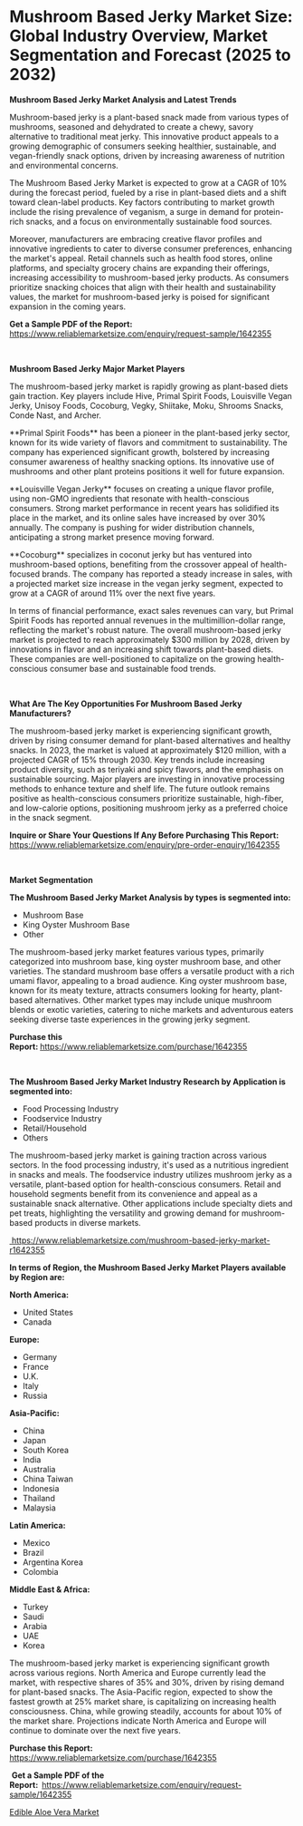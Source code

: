 <p><h1>Mushroom Based Jerky Market Size: Global Industry Overview, Market Segmentation and Forecast (2025 to 2032)</h1></p><p><strong>Mushroom Based Jerky Market Analysis and Latest Trends</strong></p>
<p><p>Mushroom-based jerky is a plant-based snack made from various types of mushrooms, seasoned and dehydrated to create a chewy, savory alternative to traditional meat jerky. This innovative product appeals to a growing demographic of consumers seeking healthier, sustainable, and vegan-friendly snack options, driven by increasing awareness of nutrition and environmental concerns.</p><p>The Mushroom Based Jerky Market is expected to grow at a CAGR of 10% during the forecast period, fueled by a rise in plant-based diets and a shift toward clean-label products. Key factors contributing to market growth include the rising prevalence of veganism, a surge in demand for protein-rich snacks, and a focus on environmentally sustainable food sources. </p><p>Moreover, manufacturers are embracing creative flavor profiles and innovative ingredients to cater to diverse consumer preferences, enhancing the market's appeal. Retail channels such as health food stores, online platforms, and specialty grocery chains are expanding their offerings, increasing accessibility to mushroom-based jerky products. As consumers prioritize snacking choices that align with their health and sustainability values, the market for mushroom-based jerky is poised for significant expansion in the coming years.</p></p>
<p><strong>Get a Sample PDF of the Report:&nbsp;</strong> <a href="https://www.reliablemarketsize.com/enquiry/request-sample/1642355?utm_campaign=2803&utm_medium=2&utm_source=Github&utm_content=ia&utm_term=07042025&utm_id=mushroom-based-jerky">https://www.reliablemarketsize.com/enquiry/request-sample/1642355</a></p>
<p>&nbsp;</p>
<p><strong>Mushroom Based Jerky Major Market Players</strong></p>
<p><p>The mushroom-based jerky market is rapidly growing as plant-based diets gain traction. Key players include Hive, Primal Spirit Foods, Louisville Vegan Jerky, Unisoy Foods, Cocoburg, Vegky, Shiitake, Moku, Shrooms Snacks, Conde Nast, and Archer.</p><p>**Primal Spirit Foods** has been a pioneer in the plant-based jerky sector, known for its wide variety of flavors and commitment to sustainability. The company has experienced significant growth, bolstered by increasing consumer awareness of healthy snacking options. Its innovative use of mushrooms and other plant proteins positions it well for future expansion.</p><p>**Louisville Vegan Jerky** focuses on creating a unique flavor profile, using non-GMO ingredients that resonate with health-conscious consumers. Strong market performance in recent years has solidified its place in the market, and its online sales have increased by over 30% annually. The company is pushing for wider distribution channels, anticipating a strong market presence moving forward.</p><p>**Cocoburg** specializes in coconut jerky but has ventured into mushroom-based options, benefiting from the crossover appeal of health-focused brands. The company has reported a steady increase in sales, with a projected market size increase in the vegan jerky segment, expected to grow at a CAGR of around 11% over the next five years.</p><p>In terms of financial performance, exact sales revenues can vary, but Primal Spirit Foods has reported annual revenues in the multimillion-dollar range, reflecting the market's robust nature. The overall mushroom-based jerky market is projected to reach approximately $300 million by 2028, driven by innovations in flavor and an increasing shift towards plant-based diets. These companies are well-positioned to capitalize on the growing health-conscious consumer base and sustainable food trends.</p></p>
<p>&nbsp;</p>
<p><strong>What Are The Key Opportunities For Mushroom Based Jerky Manufacturers?</strong></p>
<p><p>The mushroom-based jerky market is experiencing significant growth, driven by rising consumer demand for plant-based alternatives and healthy snacks. In 2023, the market is valued at approximately $120 million, with a projected CAGR of 15% through 2030. Key trends include increasing product diversity, such as teriyaki and spicy flavors, and the emphasis on sustainable sourcing. Major players are investing in innovative processing methods to enhance texture and shelf life. The future outlook remains positive as health-conscious consumers prioritize sustainable, high-fiber, and low-calorie options, positioning mushroom jerky as a preferred choice in the snack segment.</p></p>
<p><strong>Inquire or Share Your Questions If Any Before Purchasing This Report:</strong> <a href="https://www.reliablemarketsize.com/enquiry/pre-order-enquiry/1642355?utm_campaign=2803&utm_medium=2&utm_source=Github&utm_content=ia&utm_term=07042025&utm_id=mushroom-based-jerky">https://www.reliablemarketsize.com/enquiry/pre-order-enquiry/1642355</a></p>
<p>&nbsp;</p>
<p><strong>Market Segmentation</strong></p>
<p><strong>The Mushroom Based Jerky Market Analysis by types is segmented into:</strong></p>
<p><ul><li>Mushroom Base</li><li>King Oyster Mushroom Base</li><li>Other</li></ul></p>
<p><p>The mushroom-based jerky market features various types, primarily categorized into mushroom base, king oyster mushroom base, and other varieties. The standard mushroom base offers a versatile product with a rich umami flavor, appealing to a broad audience. King oyster mushroom base, known for its meaty texture, attracts consumers looking for hearty, plant-based alternatives. Other market types may include unique mushroom blends or exotic varieties, catering to niche markets and adventurous eaters seeking diverse taste experiences in the growing jerky segment.</p></p>
<p><strong>Purchase this Report:&nbsp;</strong><a href="https://www.reliablemarketsize.com/purchase/1642355?utm_campaign=2803&utm_medium=2&utm_source=Github&utm_content=ia&utm_term=07042025&utm_id=mushroom-based-jerky">https://www.reliablemarketsize.com/purchase/1642355</a></p>
<p>&nbsp;</p>
<p><strong>The Mushroom Based Jerky Market Industry Research by Application is segmented into:</strong></p>
<p><ul><li>Food Processing Industry</li><li>Foodservice Industry</li><li>Retail/Household</li><li>Others</li></ul></p>
<p><p>The mushroom-based jerky market is gaining traction across various sectors. In the food processing industry, it's used as a nutritious ingredient in snacks and meals. The foodservice industry utilizes mushroom jerky as a versatile, plant-based option for health-conscious consumers. Retail and household segments benefit from its convenience and appeal as a sustainable snack alternative. Other applications include specialty diets and pet treats, highlighting the versatility and growing demand for mushroom-based products in diverse markets.</p></p>
<p><a href="https://www.reliablemarketsize.com/mushroom-based-jerky-market-r1642355?utm_campaign=2803&utm_medium=2&utm_source=Github&utm_content=ia&utm_term=07042025&utm_id=mushroom-based-jerky">&nbsp;https://www.reliablemarketsize.com/mushroom-based-jerky-market-r1642355</a></p>
<p><strong>In terms of Region, the Mushroom Based Jerky Market Players available by Region are:</strong></p>
<p>
    <p> <strong> North America: </strong>
        <ul>
            <li>United States</li>
            <li>Canada</li>
        </ul>
        </p> 
    <p> <strong> Europe: </strong>
        <ul>
            <li>Germany</li>
            <li>France</li>
            <li>U.K.</li>
            <li>Italy</li>
            <li>Russia</li>
        </ul>
        </p> 
    <p> <strong> Asia-Pacific: </strong>
        <ul>
            <li>China</li>
            <li>Japan</li>
            <li>South Korea</li>
            <li>India</li>
            <li>Australia</li>
            <li>China Taiwan</li>
            <li>Indonesia</li>
            <li>Thailand</li>
            <li>Malaysia</li>
        </ul>
        </p> 
    <p> <strong> Latin America: </strong>
        <ul>
            <li>Mexico</li>
            <li>Brazil</li>
            <li>Argentina Korea</li>
            <li>Colombia</li>
        </ul>
        </p> 
    <p> <strong> Middle East & Africa: </strong>
        <ul>
            <li>Turkey</li>
            <li>Saudi</li>
            <li>Arabia</li>
            <li>UAE</li>
            <li>Korea</li>
        </ul>
    </p>
    </p>
<p><p>The mushroom-based jerky market is experiencing significant growth across various regions. North America and Europe currently lead the market, with respective shares of 35% and 30%, driven by rising demand for plant-based snacks. The Asia-Pacific region, expected to show the fastest growth at 25% market share, is capitalizing on increasing health consciousness. China, while growing steadily, accounts for about 10% of the market share. Projections indicate North America and Europe will continue to dominate over the next five years.</p></p>
<p><strong>Purchase this Report: </strong><a href="https://www.reliablemarketsize.com/purchase/1642355?utm_campaign=2803&utm_medium=2&utm_source=Github&utm_content=ia&utm_term=07042025&utm_id=mushroom-based-jerky">https://www.reliablemarketsize.com/purchase/1642355</a></p>
<p>&nbsp;<strong>Get a Sample PDF of the Report:&nbsp;&nbsp;</strong><a href="https://www.reliablemarketsize.com/enquiry/request-sample/1642355?utm_campaign=2803&utm_medium=2&utm_source=Github&utm_content=ia&utm_term=07042025&utm_id=mushroom-based-jerky">https://www.reliablemarketsize.com/enquiry/request-sample/1642355</a></p>
<p><strong></strong></p>
<p><p><a href="https://github.com/oliffzillamv/Market-Research-Report-List-1/blob/main/edible-aloe-vera-market.md?utm_campaign=2803&utm_medium=2&utm_source=Github&utm_content=ia&utm_term=07042025&utm_id=mushroom-based-jerky">Edible Aloe Vera Market</a></p></p>